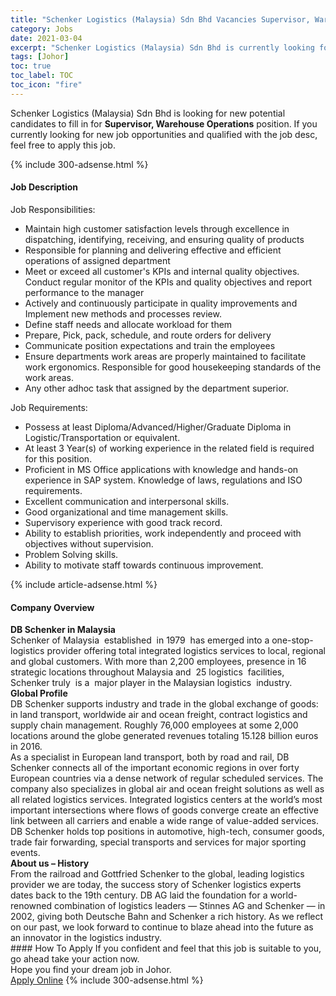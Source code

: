```yaml
---
title: "Schenker Logistics (Malaysia) Sdn Bhd Vacancies Supervisor, Warehouse Operations" 
category: Jobs 
date: 2021-03-04 
excerpt: "Schenker Logistics (Malaysia) Sdn Bhd is currently looking for suitable person to fill in the Supervisor, Warehouse Operations which based in Johor" 
tags: [Johor] 
toc: true 
toc_label: TOC 
toc_icon: "fire" 
--- 
```


<p>Schenker Logistics (Malaysia) Sdn Bhd is looking for new potential candidates to fill in for <b>Supervisor, Warehouse Operations</b> position. If you currently looking for new job opportunities and qualified with the job desc, feel free to apply this job.
</p>{% include 300-adsense.html %} 
<div><div><h4>Job Description</h4></div><div><div><span><div><div>Job Responsibilities:</div><ul><li>Maintain high customer satisfaction levels through excellence in dispatching, identifying, receiving, and ensuring quality of products</li><li>Responsible for planning and delivering effective and efficient operations of assigned department</li><li>Meet or exceed all customer's KPIs and internal quality objectives. Conduct regular monitor of the KPIs and quality objectives and report performance to the manager</li><li>Actively and continuously participate in quality improvements and Implement new methods and processes review.</li><li>Define staff needs and allocate workload for them</li><li>Prepare, Pick, pack, schedule, and route orders for delivery</li><li>Communicate position expectations and train the employees</li><li>Ensure departments work areas are properly maintained to facilitate work ergonomics. Responsible for good housekeeping standards of the work areas.</li><li>Any other adhoc task that assigned by the department superior.</li></ul><div>Job Requirements:</div><ul><li>Possess at least Diploma/Advanced/Higher/Graduate Diploma in Logistic/Transportation or equivalent.</li><li>At least 3 Year(s) of working experience in the related field is required for this position.</li><li>Proficient in MS Office applications with knowledge and hands-on experience in SAP system. Knowledge of laws, regulations and ISO requirements.</li><li>Excellent communication and interpersonal skills.</li><li>Good organizational and time management skills.</li><li>Supervisory experience with good track record.</li><li>Ability to establish priorities, work independently and proceed with objectives without supervision.</li><li>Problem Solving skills.</li><li>Ability to motivate staff towards continuous improvement.</li></ul></div></span></div></div></div> 
{% include article-adsense.html %} 
<div><div><h4>Company Overview</h4></div><div><div><span><div><div>
<strong>DB Schenker in Malaysia</strong><br>
	Schenker of Malaysia&#160; established&#160; in 1979&#160; has emerged into a one-stop- logistics provider offering total integrated logistics services to local, regional and global customers. With more than 2,200 employees, presence in 16 strategic locations throughout Malaysia and&#160; 25 logistics&#160; facilities, Schenker truly&#160; is a&#160; major player in the Malaysian logistics&#160; industry.</div>
<div>
<div>
<strong>Global Profile</strong><br>
		DB Schenker supports industry and trade in the global exchange of goods: in land transport, worldwide air and ocean freight, contract logistics and supply chain management. Roughly 76,000 employees at some 2,000 locations around the globe generated revenues totaling 15.128 billion euros in 2016.&#160;</div>
<div>
		As a specialist in European land transport, both by road and rail, DB Schenker connects all of the important economic regions in over forty European countries via a dense network of regular scheduled services. The company also specializes in global air and ocean freight solutions as well as all related logistics services. Integrated logistics centers at the world&#8217;s most important intersections where flows of goods converge create an effective link between all carriers and enable a wide range of value-added services. DB Schenker holds top positions in automotive, high-tech, consumer goods, trade fair forwarding, special transports and services for major sporting events.</div>
<div>
<strong>About us &#8211; History</strong><br>
		From the railroad and Gottfried Schenker to the global, leading logistics provider we are today, the success story of Schenker logistics experts dates back to the 19th century. DB AG laid the foundation for a world-renowned combination of logistics leaders &#8212; Stinnes AG and Schenker &#8212; in 2002, giving both Deutsche Bahn and Schenker a rich history. As we reflect on our past, we look forward to continue to blaze ahead into the future as an innovator in the logistics industry.</div>
</div></div></span></div></div></div> 
#### How To Apply 
If you confident and feel that this job is suitable to you, go ahead take your action now. <br/> 
Hope you find your dream job in Johor. <br/> 
<a href="https://www.jobstreet.com.my/en/job/supervisor-warehouse-operations-4497279?jobId=jobstreet-my-job-4497279&" class="btn btn--info" target="_blank" rel="nofollow noopenner">Apply Online</a> 
{% include 300-adsense.html %} 